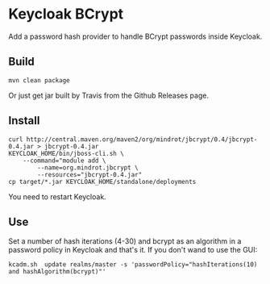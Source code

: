 # Keycloak BCrypt

Add a password hash provider to handle BCrypt passwords inside Keycloak.

## Build
```
mvn clean package
```
Or just get jar built by Travis from the Github Releases page.

## Install
```
curl http://central.maven.org/maven2/org/mindrot/jbcrypt/0.4/jbcrypt-0.4.jar > jbcrypt-0.4.jar
KEYCLOAK_HOME/bin/jboss-cli.sh \
    --command="module add \
        --name=org.mindrot.jbcrypt \
        --resources="jbcrypt-0.4.jar"
cp target/*.jar KEYCLOAK_HOME/standalone/deployments
```
You need to restart Keycloak.

## Use

Set a number of hash iterations (4-30) and bcrypt as an algorithm in a password policy in Keycloak and that's it.
If you don't wand to use the GUI:
```
kcadm.sh  update realms/master -s 'passwordPolicy="hashIterations(10) and hashAlgorithm(bcrypt)"'
```
